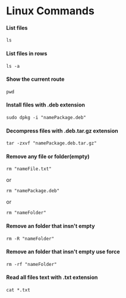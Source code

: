 # Linux Commands

#### List files
```
ls
```
#### List files in rows
```
ls -a
```
#### Show the current route
```
pwd
```

#### Install files with .deb extension
```
sudo dpkg -i "namePackage.deb"
```

#### Decompress files with .deb.tar.gz extension
```
tar -zxvf "namePackage.deb.tar.gz"
```

#### Remove any file or folder(empty)
```
rm "nameFile.txt"
```
or
```
rm "namePackage.deb"
```
or
```
rm "nameFolder"
```

#### Remove an folder that insn't empty
```
rm -R "nameFolder"
```
#### Remove an folder that insn't empty use force
```
rm -rf "nameFolder"
```
#### Read all files text with .txt extension
```
cat *.txt
```

 